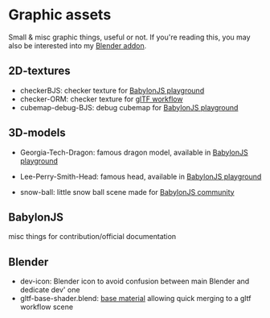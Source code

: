 # Graphic assets

Small & misc graphic things, useful or not. If you're reading this, you may also be interested into my [Blender addon](https://github.com/Vinc3r/BlenderScripts).

## 2D-textures

- checkerBJS: checker texture for [BabylonJS playground](https://doc.babylonjs.com/resources/playground_textures#diffuse-albedo-maps)
- checker-ORM: checker texture for [glTF workflow](https://www.khronos.org/blog/art-pipeline-for-gltf)
- cubemap-debug-BJS: debug cubemap for [BabylonJS playground](https://doc.babylonjs.com/resources/playground_textures#standard)

## 3D-models

- Georgia-Tech-Dragon: famous dragon model, available in [BabylonJS playground](https://doc.babylonjs.com/resources/meshes_to_load#from-the-model-library)

- Lee-Perry-Smith-Head: famous head, available in [BabylonJS playground](https://doc.babylonjs.com/resources/meshes_to_load#from-the-model-library)

- snow-ball: little snow ball scene made for [BabylonJS community](https://forum.babylonjs.com/t/happy-christmas-everyone/367/)

## BabylonJS

misc things for contribution/official documentation

## Blender

- dev-icon: Blender icon to avoid confusion between main Blender and dedicate dev' one
- gltf-base-shader.blend: [base material](https://docs.blender.org/manual/en/latest/_images/addons_io-gltf2_material-principled.png) allowing quick merging to a gltf workflow scene

